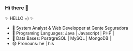### Hi there 👋


✨ HELLO =) ✨ 


- 🔭 System Analyst & Web Developper at Gente Seguradora
- 🌱 Programing Languages: Java | Javascript | PHP |
- 💬 Data Bases: PostrgreSQL | MySQL | MongoDB |
- 😄 Pronouns: he | his
